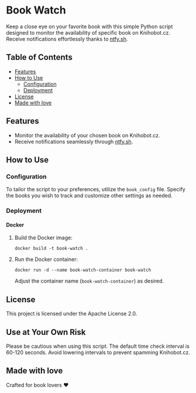 # Book Watch

Keep a close eye on your favorite book with this simple Python script designed to monitor the availability of specific book on Knihobot.cz. Receive notifications effortlessly thanks to [ntfy.sh](https://ntfy.sh/).

## Table of Contents

* [Features](#features)
* [How to Use](#how-to-use)
  * [Configuration](#configuration)
  * [Deployment](#deployment)
* [License](#license)
* [Made with love](#made-with-❤️)

## Features

* Monitor the availability of your chosen book on Knihobot.cz.
* Receive notifications seamlessly through [ntfy.sh](https://ntfy.sh/).

## How to Use

### Configuration

To tailor the script to your preferences, utilize the `book_config` file. Specify the books you wish to track and customize other settings as needed.

### Deployment

#### Docker

1. Build the Docker image:

   ```
   docker build -t book-watch .
   ```
2. Run the Docker container:

   ```
   docker run -d --name book-watch-container book-watch
   ```

   Adjust the container name (`book-watch-container`) as desired.

## License

This project is licensed under the Apache License 2.0.

## Use at Your Own Risk

Please be cautious when using this script. The default time check interval is 60-120 seconds. Avoid lowering intervals to prevent spamming Knihobot.cz.

## Made with love

Crafted for book lovers ❤️
